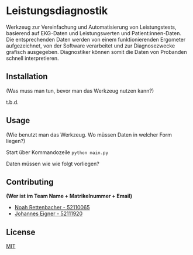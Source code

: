 # Leistungsdiagnostik

Werkzeug zur Vereinfachung und Automatisierung von Leistungstests, basierend auf EKG-Daten und Leistungswerten und Patient:innen-Daten. Die entsprechenden Daten werden von einem funktionierenden Ergometer aufgezeichnet, von der Software verarbeitet und zur Diagnosezwecke grafisch ausgegeben. Diagnostiker können somit die Daten von Probanden schnell interpretieren.

## Installation

(Was muss man tun, bevor man das Werkzeug nutzen kann?)

t.b.d.

## Usage

(Wie benutzt man das Werkzeug. Wo müssen Daten in welcher Form liegen?)

Start über Kommandozeile
```python main.py```

Daten müssen wie wie folgt vorliegen?

## Contributing
**(Wer ist im Team Name + Matrikelnummer + Email)**

- [Noah Rettenbacher - 52110065](rn6959@mci4me.at)
- [Johannes Eigner - 52111920](ej4427@mci4me.at)

## License
[MIT](https://choosealicense.com/licenses/mit/)
